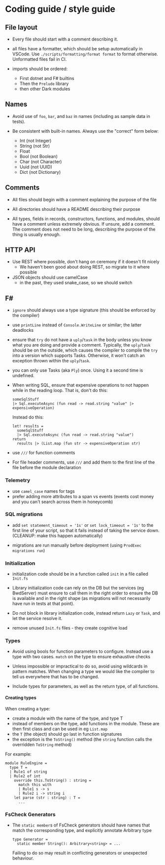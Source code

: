 # Coding guide / style guide

## File layout

- Every file should start with a comment describing it.

- all files have a formatter, which should be setup automatically in VSCode. Use
  `./scripts/formatting/format format` to format otherwise. Unformatted files fail in CI.

- imports should be ordered:
  - First dotnet and F# builtins
  - Then the `Prelude` library
  - then other Dark modules

## Names

- Avoid use of `foo`, `bar`, and `baz` in names (including as sample data in tests).

- Be consistent with built-in names. Always use the "correct" form below:
  - Int (not Integer)
  - String (not Str)
  - Float
  - Bool (not Boolean)
  - Char (not Character)
  - Uuid (not UUID)
  - Dict (not Dictionary)

## Comments

- All files should begin with a comment explaining the purpose of the file

- All directories should have a README describing their purpose

- All types, fields in records, constructors, functions, and modules, should have a
  comment unless extremely obvious. If unsure, add a comment. The comment does not need
  to be long, describing the purpose of the thing is usually enough.

## HTTP API

- Use REST where possible, don't hang on ceremony if it doesn't fit nicely
  - We haven't been good about doing REST, so migrate to it where possible
- JSON objects should use camelCase
  - in the past, they used snake_case, so we should switch

## F#

- `ignore` should always use a type signature (this should be enforced by the
  compiler)

- use `printLine` instead of `Console.WriteLine` or similar; the latter deadlocks

- ensure that `try` do not have a `uply`/`task` in the body unless you know what you
  are doing and provide a comment. Typically, the `uply`/`task` should be on the
  outside, which causes the compiler to compile the `try` into a version which supports
  Tasks. Otherwise, it won't catch an exception thrown within the `uply`/`task`.

- you can only use Tasks (aka `Ply`) once. Using it a second time is undefined.

- When writing SQL, ensure that expensive operations to not happen while in the
  reading loop. That is, don't do this:

  ```
  someSqlStuff
  |> Sql.executeAsync (fun read -> read.string "value" |> expensiveOperation)
  ```

  Instead do this:

  ```
  let! results =
    someSqlStuff
    |> Sql.executeAsync (fun read -> read.string "value")
  return
    results |> (List.map (fun str -> expensiveOperation str)
  ```

- use `///` for function comments

- For file header comments, use `///` and add them to the first line of the file
  before the module declaration

### Telemetry

- use `camel_case` names for tags
- prefer adding more attributes to a span vs events (events cost money and you can't
  search across them in honeycomb)

### SQL migrations

- add `set statement_timeout = '1s'` or `set lock_timeout = '1s'` to the first line
  of your script, so that it fails instead of taking the service down.
  (CLEANUP: make this happen automatically)

- migrations are run manually before deployment (using `ProdExec migrations run`)

### Initialization

- initialization code should be in a function called `init` in a file called `Init.fs`

- Library initialization code can rely on the DB but the services (eg BwdServer) must
  ensure to call them in the right order to ensure the DB is available and in the right
  shape (as migrations will not necessarily have run in tests at that point).

- Do not block in library initialization code, instead return `Lazy` or `Task`, and
  let the service resolve it.

- remove unused `Init.fs` files - they create cognitive load

### Types

- Avoid using bools for function parameters to configure. Instead use a type with two
  cases. `match` on the type to ensure exhaustive checks

- Unless impossible or impractical to do so, avoid using wildcards in pattern
  matches. When changing a type we would like the compiler to tell us everywhere that
  has to be changed.

- Include types for parameters, as well as the return type, of all functions.

#### Creating types

When creating a type:

- create a module with the name of the type, and type T
- instead of members on the type, add functions in the module. These are then first
  class and can be used in eg `List.map`
- the `T` (the object) should go last in function signatures
- the exception is the `ToString()` method (the `string` function calls the
  overridden `ToString` method)

For example:

```
module RuleEngine =
  type T =
  | Rule1 of string
  | Rule2 of int
    override this.ToString() : string =
      match this with
      | Rule1 s -> s
      | Rule2 i -> string i
    let parse (str : string) : T =
      ...
```

### FsCheck Generators

- The `static member`s of FsCheck generators should have names that match the
  corresponding type, and explicitly annotate Arbitrary type

  ```
  type Generator =
    static member String(): Arbitrary<string> = ...
  ```

  Failing to do so may result in conflicting generators or unexpected behaviour.
